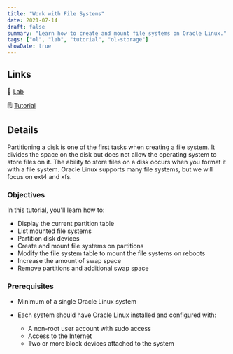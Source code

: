 ```yaml
---
title: "Work with File Systems"
date: 2021-07-14
draft: false
summary: "Learn how to create and mount file systems on Oracle Linux."
tags: ["ol", "lab", "tutorial", "ol-storage"]
showDate: true
---
```


## Links

:crescent_moon: [Lab](https://luna.oracle.com/lab/bbfe7177-f27a-42f5-97cf-95b7027efa26)

:spiral_notepad: [Tutorial](https://docs.oracle.com/en/learn/ol-file-systems)

## Details

Partitioning a disk is one of the first tasks when creating a file system. It divides the space on the disk but does not allow the operating system to store files on it. The ability to store files on a disk occurs when you format it with a file system. Oracle Linux supports many file systems, but we will focus on ext4 and xfs.

### Objectives

In this tutorial, you'll learn how to:

   - Display the current partition table
   - List mounted file systems
   - Partition disk devices
   - Create and mount file systems on partitions
   - Modify the file system table to mount the file systems on reboots
   - Increase the amount of swap space
   - Remove partitions and additional swap space

### Prerequisites

- Minimum of a single Oracle Linux system

- Each system should have Oracle Linux installed and configured with:
    - A non-root user account with sudo access
    - Access to the Internet
    - Two or more block devices attached to the system  
